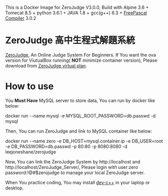 This is a Docker Image for ZeroJudge V3.0.0, Build with Alpine 3.6 + Tomecat 8.5 + python 3.6.1 + JAVA 1.8 + gcc(g++) 6.3 + [FreePascal Compiler](http://www.freepascal.org/) 3.0.2

# ZeroJudge 高中生程式解題系統
[ZeroJudge](https://zerojudge.tw/), An Online Judge System For Beginners. If You want the ova version for ViutualBox running( **NOT** minimize container version), Please download from [ZeroJudge virtual plan](https://sites.google.com/zerojudge.tw/vms/).

# How to use

You **Must Have** MySQL server to store data, You can run by docker like below:

docker run --name mysql -e MYSQL_ROOT_PASSWORD=db.passwd -d mysql

Then, You can run ZeroJudge and link to MySQL container like below:

docker run --name zero -e DB_HOST=mysql.container.ip -e DB_USER=root -e DB_PASSWORD=db.passwd -p 80:80 -p 8080:8080 -d leejoneshane/zerojudge

Now, You can link the ZeroJudge System by http://localhost and http://localhost/ZeroJudge_Server/, Please login with user:zero password:!@#$zerojudge to manage your local ZeroJudge server.

When You practice coding, You may install [dev-c++](https://sourceforge.net/projects/orwelldevcpp/) in your laptop or desktop.
